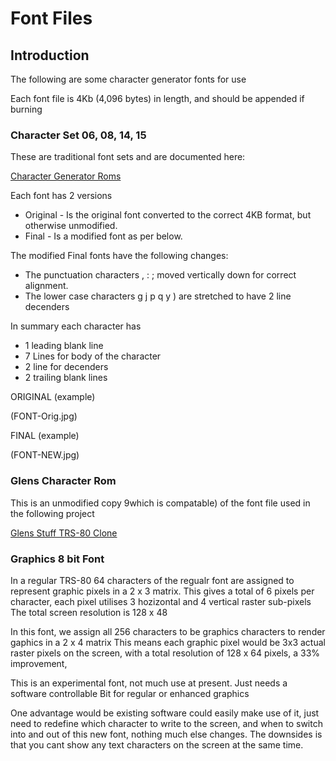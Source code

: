 # Font Files

## Introduction

The following are some character generator fonts for use

Each font file is 4Kb (4,096 bytes) in length, and should be appended if burning  

### Character Set 06, 08, 14, 15

These are traditional font sets and are documented here: 

[Character Generator Roms](https://github.com/RetroStack/Character_Generator_ROMs/tree/main/TRS-80%20Model%201/Individual)

Each font has 2 versions
* Original - Is the original font converted to the correct 4KB format, but otherwise unmodified.
* Final - Is a modified font as per below.

The modified Final fonts have the following changes:
* The punctuation characters  , : ;  moved vertically down for correct alignment.
* The lower case characters  g j p q y ) are stretched to have 2 line decenders

In summary each character has 
* 1 leading blank line
* 7 Lines for body of the character
* 2 line for decenders
* 2 trailing blank lines

ORIGINAL (example)

(FONT-Orig.jpg)

FINAL (example)

(FONT-NEW.jpg)

### Glens Character Rom

This is an unmodified copy 9which is compatable) of the font file used in the following project

[Glens Stuff TRS-80 Clone](https://www.glensstuff.com/trs80/trs80.htm)

### Graphics 8 bit Font

In a regular TRS-80 64 characters of the regualr font are assigned to represent graphic pixels in a 2 x 3 matrix.
This gives a total of 6 pixels per character, each pixel utilises 3 hozizontal and 4 vertical raster sub-pixels
The total screen resolution is 128 x 48

In this font, we assign all 256 characters to be graphics characters to render gaphics in a 2 x 4 matrix 
This means each graphic pixel would be 3x3 actual raster pixels on the screen, with a total resolution of
128 x 64 pixels, a 33% improvement, 

This is an experimental font, not much use at present.
Just needs a software controllable Bit for regular or enhanced graphics

One advantage would be existing software could easily make use of it, just need to redefine which character to write to the screen,
and when to switch into and out of this new font, nothing much else changes.
The downsides is that you cant show any text characters on the screen at the same time.


